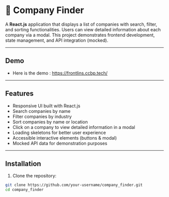 # 🏢 Company Finder

A **React.js** application that displays a list of companies with search, filter, and sorting functionalities. Users can view detailed information about each company via a modal. This project demonstrates frontend development, state management, and API integration (mocked).

---

## Demo

- Here is the demo : https://frontlins.ccbp.tech/

---

## Features

- Responsive UI built with React.js
- Search companies by name
- Filter companies by industry
- Sort companies by name or location
- Click on a company to view detailed information in a modal
- Loading skeletons for better user experience
- Accessible interactive elements (buttons & modal)
- Mocked API data for demonstration purposes

---

## Installation

1. Clone the repository:

```bash
git clone https://github.com/your-username/company_finder.git
cd company_finder

